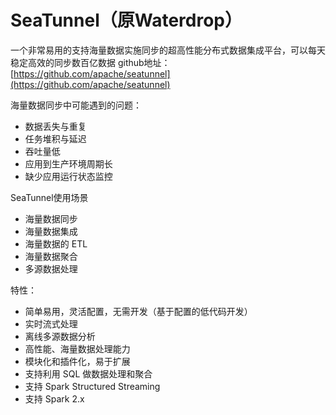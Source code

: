 # SeaTunnel（原Waterdrop）
一个非常易用的支持海量数据实施同步的超高性能分布式数据集成平台，可以每天稳定高效的同步数百亿数据
github地址：[https://github.com/apache/seatunnel](https://github.com/apache/seatunnel)


海量数据同步中可能遇到的问题：
- 数据丢失与重复
- 任务堆积与延迟
- 吞吐量低
- 应用到生产环境周期长
- 缺少应用运行状态监控


SeaTunnel使用场景
- 海量数据同步
- 海量数据集成
- 海量数据的 ETL
- 海量数据聚合
- 多源数据处理


特性：
- 简单易用，灵活配置，无需开发（基于配置的低代码开发）
- 实时流式处理
- 离线多源数据分析
- 高性能、海量数据处理能力
- 模块化和插件化，易于扩展
- 支持利用 SQL 做数据处理和聚合
- 支持 Spark Structured Streaming
- 支持 Spark 2.x
